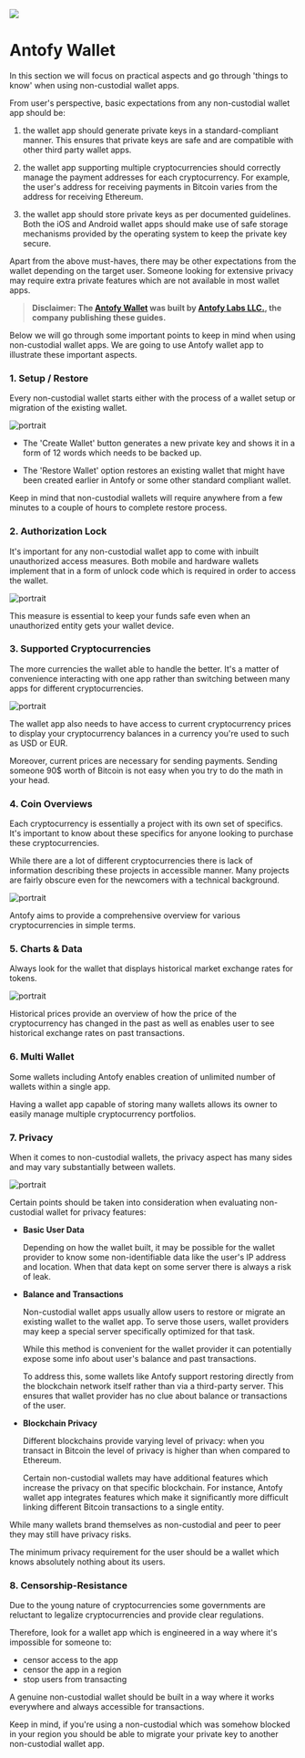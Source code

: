 ![](../images/05-main-l.png)

# Antofy Wallet

In this section we will focus on practical aspects and go through 'things to know' when using non-custodial wallet apps.

From user's perspective, basic expectations from any non-custodial wallet app should be:

1. the wallet app should generate private keys in a standard-compliant manner. This ensures that private keys are safe and are compatible with other third party wallet apps.

2. the wallet app supporting multiple cryptocurrencies should correctly manage the payment addresses for each cryptocurrency. For example, the user's address for receiving payments in Bitcoin varies from the address for receiving Ethereum.

3. the wallet app should store private keys as per documented guidelines. Both the iOS and Android wallet apps should make use of safe storage mechanisms provided by the operating system to keep the private key secure.

Apart from the above must-haves, there may be other expectations from the wallet depending on the target user. Someone looking for extensive privacy may require extra private features which are not available in most wallet apps.

> **Disclaimer: The [Antofy Wallet](https://antofy.money) was built by [Antofy Labs LLC.](https://antofy.io), the company publishing these guides.**

Below we will go through some important points to keep in mind when using non-custodial wallet apps. We are going to use Antofy wallet app to illustrate these important aspects. 

### 1. Setup / Restore 

Every non-custodial wallet starts either with the process of a wallet setup or migration of the existing wallet.

![portrait](../images/05-02-s.png)

- The 'Create Wallet' button generates a new private key and shows it in a form of 12 words which needs to be backed up.

- The 'Restore Wallet' option restores an existing wallet that might have been created earlier in Antofy or some other standard compliant wallet. 

Keep in mind that non-custodial wallets will require anywhere from a few minutes to a couple of hours to complete restore process. 

### 2. Authorization Lock

It's important for any non-custodial wallet app to come with inbuilt unauthorized access measures. Both mobile and hardware wallets implement that in a form of unlock code which is required in order to access the wallet.

![portrait](../images/05-03-s.png)

This measure is essential to keep your funds safe even when an unauthorized entity gets your wallet device.

### 3. Supported Cryptocurrencies
       
The more currencies the wallet able to handle the better. It's a matter of convenience interacting with one app rather than switching between many apps for different cryptocurrencies.

![portrait](../images/05-04-s.png)

The wallet app also needs to have access to current cryptocurrency prices to display your cryptocurrency balances in a currency you're used to such as USD or EUR. 

Moreover, current prices are necessary for sending payments. Sending someone 90$ worth of Bitcoin is not easy when you try to do the math in your head.

### 4. Coin Overviews

Each cryptocurrency is essentially a project with its own set of specifics. It's important to know about these specifics for anyone looking to purchase these cryptocurrencies.

While there are a lot of different cryptocurrencies there is lack of information describing these projects in accessible manner. Many projects are fairly obscure even for the newcomers with a technical background.

![portrait](../images/05-05-s.png)

Antofy aims to provide a comprehensive overview for various cryptocurrencies in simple terms.

### 5. Charts & Data

Always look for the wallet that displays historical market exchange rates for tokens. 

![portrait](../images/05-06-s.png)

Historical prices provide an overview of how the price of the cryptocurrency has changed in the past as well as enables user to see historical exchange rates on past transactions.

### 6. Multi Wallet

Some wallets including Antofy enables creation of unlimited number of wallets within a single app. 

Having a wallet app capable of storing many wallets allows its owner to easily manage multiple cryptocurrency portfolios.

### 7. Privacy

When it comes to non-custodial wallets, the privacy aspect has many sides and may vary substantially between wallets.

![portrait](../images/05-08-s.png)

Certain points should be taken into consideration when evaluating non-custodial wallet for privacy features:

- **Basic User Data**
    
    Depending on how the wallet built, it may be possible for the wallet provider to know some non-identifiable data like the user's IP address and location. When that data kept on some server there is always a risk of leak.
    
- **Balance and Transactions**

    Non-custodial wallet apps usually allow users to restore or migrate an existing wallet to the wallet app. To serve those users, wallet providers may keep a special server specifically optimized for that task. 
    
    While this method is convenient for the wallet provider it can potentially expose some info about user's balance and past transactions.
    
    To address this, some wallets like Antofy support restoring directly from the blockchain network itself rather than via a third-party server. This ensures that wallet provider has no clue about balance or transactions of the user.
    
- **Blockchain Privacy**

    Different blockchains provide varying level of privacy: when you transact in Bitcoin the level of privacy is higher than when compared to Ethereum. 
    
    Certain non-custodial wallets may have additional features which increase the privacy on that specific blockchain. For instance, Antofy wallet app integrates features which make it significantly more difficult linking different Bitcoin transactions to a single entity. 
    
While many wallets brand themselves as non-custodial and peer to peer they may still have privacy risks. 

The minimum privacy requirement for the user should be a wallet which knows absolutely nothing about its users.

### 8. Censorship-Resistance

Due to the young nature of cryptocurrencies some governments are reluctant to legalize cryptocurrencies and provide clear regulations.

Therefore, look for a wallet app which is engineered in a way where it's impossible for someone to:

- censor access to the app
- censor the app in a region
- stop users from transacting

A genuine non-custodial wallet should be built in a way where it works everywhere and always accessible for transactions.

Keep in mind, if you're using a non-custodial which was somehow blocked in your region you should be able to migrate your private key to another non-custodial wallet app.
